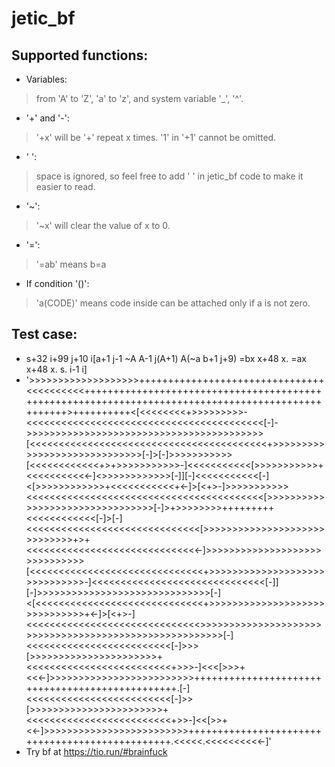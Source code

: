 # jetic_bf
## Supported functions:
* Variables:
> from 'A' to 'Z', 'a' to 'z', and system variable '_', '^'.
* '+' and '-':
> '+x' will be '+' repeat x times. '1' in '+1' cannot be omitted.
* ' ':
> space is ignored, so feel free to add ' ' in jetic_bf code to make it easier to read.
* '~':
> '~x' will clear the value of x to 0.
* '=':
> '=ab' means b=a
* If condition '()':
> 'a(CODE)' means code inside can be attached only if a is not zero.
## Test case:
* s+32 i+99 j+10 i[a+1 j-1 ~A A-1 j(A+1) A(~a b+1 j+9) =bx x+48 x. =ax x+48 x. s. i-1 i]
* '>>>>>>>>>>>>>>>>>>>++++++++++++++++++++++++++++++++<<<<<<<<<<+++++++++++++++++++++++++++++++++++++++++++++++++++++++++++++++++++++++++++++++++++++++++++++++++++>++++++++++<[<<<<<<<<+>>>>>>>>>-<<<<<<<<<<<<<<<<<<<<<<<<<<<<<<<<<<<<<<<<<[-]->>>>>>>>>>>>>>>>>>>>>>>>>>>>>>>>>>>>>>>>>[<<<<<<<<<<<<<<<<<<<<<<<<<<<<<<<<<<<<<<<<<+>>>>>>>>>>>>>>>>>>>>>>>>>>>>>[-]>[-]>>>>>>>>>>>[<<<<<<<<<<<<+>+>>>>>>>>>>>-]<<<<<<<<<<<[>>>>>>>>>>>+<<<<<<<<<<<-]<>>>>>>>>>>>>[-]][-]<<<<<<<<<<<[-]<[>>>>>>>>>>>>+<<<<<<<<<<<+<-]>[<+>-]>>>>>>>>>>><<<<<<<<<<<<<<<<<<<<<<<<<<<<<<<<<<<<<<<<<[>>>>>>>>>>>>>>>>>>>>>>>>>>>>>>>>[-]>+>>>>>>>>+++++++++<<<<<<<<<<<<[-]>[-]<<<<<<<<<<<<<<<<<<<<<<<<<<<<<<[>>>>>>>>>>>>>>>>>>>>>>>>>>>>>+>+<<<<<<<<<<<<<<<<<<<<<<<<<<<<<<-]>>>>>>>>>>>>>>>>>>>>>>>>>>>>>>[<<<<<<<<<<<<<<<<<<<<<<<<<<<<<<+>>>>>>>>>>>>>>>>>>>>>>>>>>>>>>-]<<<<<<<<<<<<<<<<<<<<<<<<<<<<<<[-]][-]>>>>>>>>>>>>>>>>>>>>>>>>>>>>>>[-]<[<<<<<<<<<<<<<<<<<<<<<<<<<<<<<+>>>>>>>>>>>>>>>>>>>>>>>>>>>>>>+<-]>[<+>-]<<<<<<<<<<<<<<<<<<<<<<<<<<<<<<>>>>>>>>>>>>>>>>>>>>>>>>>>>>>>>>>>>>>>>>>>>>>>>>>>>>>>>[-]<<<<<<<<<<<<<<<<<<<<<<<<<[-]>>>[>>>>>>>>>>>>>>>>>>>>>>+<<<<<<<<<<<<<<<<<<<<<<<<<+>>>-]<<<[>>>+<<<-]>>>>>>>>>>>>>>>>>>>>>>>>>++++++++++++++++++++++++++++++++++++++++++++++++.[-]<<<<<<<<<<<<<<<<<<<<<<<<<[-]>>[>>>>>>>>>>>>>>>>>>>>>>>+<<<<<<<<<<<<<<<<<<<<<<<<<+>>-]<<[>>+<<-]>>>>>>>>>>>>>>>>>>>>>>>>>++++++++++++++++++++++++++++++++++++++++++++++++.<<<<<.<<<<<<<<<<-]'
* Try bf at https://tio.run/#brainfuck
